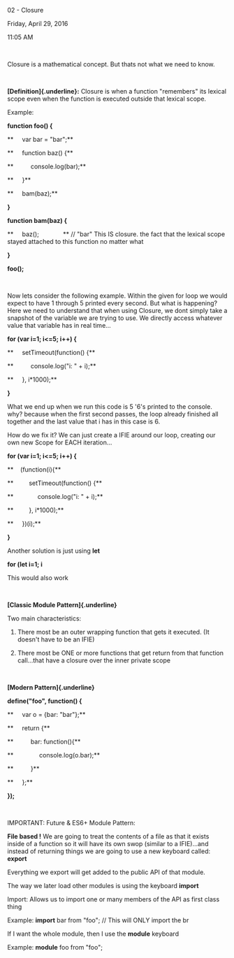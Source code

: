02 - Closure

Friday, April 29, 2016

11:05 AM

 

Closure is a mathematical concept. But thats not what we need to know.

 

**[Definition]{.underline}:** Closure is when a function "remembers" its lexical scope even when the function is executed outside that lexical scope.

Example:

**function foo() {**

**     var bar = "bar";**

**     function baz() {**

**          console.log(bar);**

**     }**

**     bam(baz);**

**}**

**function bam(baz) {**

**     baz();              ** // "bar" This IS closure. the fact that the lexical scope stayed attached to this function no matter what

**}**

**foo();**

 

Now lets consider the following example. Within the given for loop we would expect to have 1 through 5 printed every second. But what is happening? Here we need to understand that when using Closure, we dont simply take a snapshot of the variable we are trying to use. We directly access whatever value that variable has in real time... 

**for (var i=1; i\<=5; i++) {**

**     setTimeout(function() {**

**          console.log("i: " + i);**

**     }, i\*1000);**

**}**

What we end up when we run this code is 5 \'6\'s printed to the console. why? because when the first second passes, the loop already finished all together and the last value that i has in this case is 6.

How do we fix it? We can just create a IFIE around our loop, creating our own new Scope for EACH iteration\...

**for (var i=1; i\<=5; i++) {**

**    (function(i){**

**         setTimeout(function() {**

**              console.log("i: " + i);**

**         }, i\*1000);**

**     })(i);**

**}**

Another solution is just using **let**

**for (let i=1; i**

This would also work

 

**[Classic Module Pattern]{.underline}**

Two main characteristics:

1.  There most be an outer wrapping function that gets it executed. (It doesn\'t have to be an IFIE)

2.  There most be ONE or more functions that get return from that function call...that have a closure over the inner private scope

 

**[Modern Pattern]{.underline}**

**define("foo", function() {**

**     var o = {bar: "bar"};**

**     return {**

**          bar: function(){**

**               console.log(o.bar);**

**          }**

**     };**

**});**

 

IMPORTANT: Future & ES6+ Module Pattern:

**File based !** We are going to treat the contents of a file as that it exists inside of a function so it will have its own swop (similar to a IFIE)...and instead of returning things we are going to use a new keyboard called: **export**

Everything we export will get added to the public API of that module.

The way we later load other modules is using the keyboard **import**

Import: Allows us to import one or many members of the API as first class thing

Example: **import** bar from "foo"; // This will ONLY import the br

If I want the whole module, then I use the **module** keyboard

Example: **module** foo from "foo";
